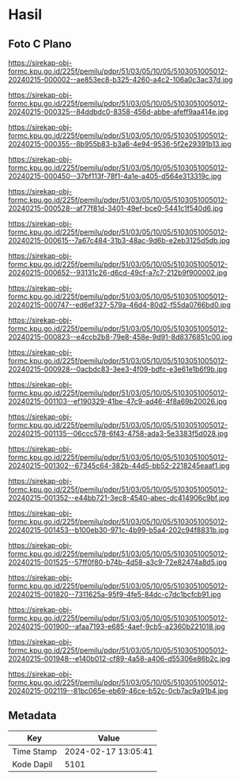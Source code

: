 # Hasil

## Foto C Plano

https://sirekap-obj-formc.kpu.go.id/225f/pemilu/pdpr/51/03/05/10/05/5103051005012-20240215-000002--ae853ec8-b325-4260-a4c2-106a0c3ac37d.jpg

https://sirekap-obj-formc.kpu.go.id/225f/pemilu/pdpr/51/03/05/10/05/5103051005012-20240215-000325--84ddbdc0-8358-456d-abbe-afeff9aa414e.jpg

https://sirekap-obj-formc.kpu.go.id/225f/pemilu/pdpr/51/03/05/10/05/5103051005012-20240215-000355--8b955b83-b3a6-4e94-9536-5f2e29391b13.jpg

https://sirekap-obj-formc.kpu.go.id/225f/pemilu/pdpr/51/03/05/10/05/5103051005012-20240215-000450--37bf113f-78f1-4a1e-a405-d564e313319c.jpg

https://sirekap-obj-formc.kpu.go.id/225f/pemilu/pdpr/51/03/05/10/05/5103051005012-20240215-000528--af77f81d-3401-49ef-bce0-5441c1f540d6.jpg

https://sirekap-obj-formc.kpu.go.id/225f/pemilu/pdpr/51/03/05/10/05/5103051005012-20240215-000615--7a67c484-31b3-48ac-9d6b-e2eb3125d5db.jpg

https://sirekap-obj-formc.kpu.go.id/225f/pemilu/pdpr/51/03/05/10/05/5103051005012-20240215-000652--93131c26-d6cd-49cf-a7c7-212b9f900002.jpg

https://sirekap-obj-formc.kpu.go.id/225f/pemilu/pdpr/51/03/05/10/05/5103051005012-20240215-000747--ed6ef327-579a-46d4-80d2-f55da0766bd0.jpg

https://sirekap-obj-formc.kpu.go.id/225f/pemilu/pdpr/51/03/05/10/05/5103051005012-20240215-000823--e4ccb2b8-79e8-458e-9d91-8d8376851c00.jpg

https://sirekap-obj-formc.kpu.go.id/225f/pemilu/pdpr/51/03/05/10/05/5103051005012-20240215-000928--0acbdc83-3ee3-4f09-bdfc-e3e61e1b6f9b.jpg

https://sirekap-obj-formc.kpu.go.id/225f/pemilu/pdpr/51/03/05/10/05/5103051005012-20240215-001103--ef190329-41be-47c9-ad46-4f8a69b20026.jpg

https://sirekap-obj-formc.kpu.go.id/225f/pemilu/pdpr/51/03/05/10/05/5103051005012-20240215-001135--06ccc578-6f43-4758-ada3-5e3383f5d028.jpg

https://sirekap-obj-formc.kpu.go.id/225f/pemilu/pdpr/51/03/05/10/05/5103051005012-20240215-001302--67345c64-382b-44d5-bb52-2218245eaaf1.jpg

https://sirekap-obj-formc.kpu.go.id/225f/pemilu/pdpr/51/03/05/10/05/5103051005012-20240215-001352--e44bb721-3ec8-4540-abec-dc414906c9bf.jpg

https://sirekap-obj-formc.kpu.go.id/225f/pemilu/pdpr/51/03/05/10/05/5103051005012-20240215-001453--b100eb30-971c-4b99-b5a4-202c94f8831b.jpg

https://sirekap-obj-formc.kpu.go.id/225f/pemilu/pdpr/51/03/05/10/05/5103051005012-20240215-001525--57ff0f80-b74b-4d58-a3c9-72e82474a8d5.jpg

https://sirekap-obj-formc.kpu.go.id/225f/pemilu/pdpr/51/03/05/10/05/5103051005012-20240215-001820--7311625a-95f9-4fe5-84dc-c7dc1bcfcb91.jpg

https://sirekap-obj-formc.kpu.go.id/225f/pemilu/pdpr/51/03/05/10/05/5103051005012-20240215-001900--afaa7193-e685-4aef-9cb5-a2360b221018.jpg

https://sirekap-obj-formc.kpu.go.id/225f/pemilu/pdpr/51/03/05/10/05/5103051005012-20240215-001948--e140b012-cf89-4a58-a406-d55306e86b2c.jpg

https://sirekap-obj-formc.kpu.go.id/225f/pemilu/pdpr/51/03/05/10/05/5103051005012-20240215-002119--81bc065e-eb69-46ce-b52c-0cb7ac9a91b4.jpg


## Metadata

| Key        | Value               |
| ---------- | ------------------- |
| Time Stamp | 2024-02-17 13:05:41 |
| Kode Dapil | 5101                |



